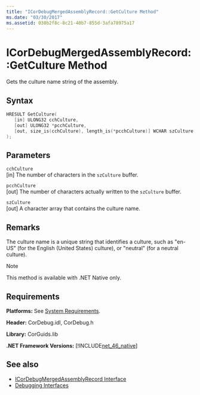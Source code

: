 ```yaml
---
title: "ICorDebugMergedAssemblyRecord::GetCulture Method"
ms.date: "03/30/2017"
ms.assetid: 030b2f8c-8c21-40b7-855d-3afa78975a17
---
```

# ICorDebugMergedAssemblyRecord::GetCulture Method
Gets the culture name string of the assembly.  
  
## Syntax  
  
```cpp  
HRESULT GetCulture(  
   [in] ULONG32 cchCulture,
   [out] ULONG32 *pcchCulture,
   [out, size_is(cchCulture), length_is(*pcchCulture)] WCHAR szCulture[]  
);  
```  
  
## Parameters  
 `cchCulture`  
 [in] The number of characters in the `szCulture` buffer.  
  
 `pcchCulture`  
 [out] The number of characters actually written to the `szCulture` buffer.  
  
 `szCulture`  
 [out] A character array that contains the culture name.  
  
## Remarks  
 The culture name is a unique string that identifies a culture, such as "en-US" (for the English (United States) culture), or "neutral" (for a neutral culture).  
  
> [!NOTE]
> This method is available with .NET Native only.  
  
## Requirements  
 **Platforms:** See [System Requirements](../../get-started/system-requirements.md).  
  
 **Header:** CorDebug.idl, CorDebug.h  
  
 **Library:** CorGuids.lib  
  
 **.NET Framework Versions:** [!INCLUDE[net_46_native](../../../../includes/net-46-native-md.md)]  
  
## See also

- [ICorDebugMergedAssemblyRecord Interface](icordebugmergedassemblyrecord-interface.md)
- [Debugging Interfaces](debugging-interfaces.md)

